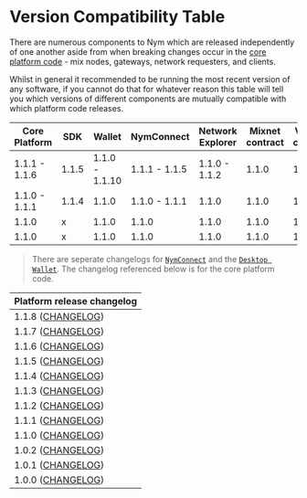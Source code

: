 # Version Compatibility Table

There are numerous components to Nym which are released independently of one another aside from when breaking changes occur in the [core platform code](https://github.com/nymtech/nym/) - mix nodes, gateways, network requesters, and clients.  

Whilst in general it recommended to be running the most recent version of any software, if you cannot do that for whatever reason this table will tell you which versions of different components are mutually compatible with which platform code releases.


| Core Platform | SDK   | Wallet         | NymConnect    | Network Explorer | Mixnet contract | Vesting contract |
| ------------- | ----- | -------------- | ------------- | ---------------- | --------------- | ---------------- |
| 1.1.1 - 1.1.6 | 1.1.5 | 1.1.0 - 1.1.10 | 1.1.1 - 1.1.5 | 1.1.0 - 1.1.2    | 1.1.0           | 1.1.0            |
| 1.1.0 - 1.1.1 | 1.1.4 | 1.1.0          | 1.1.0 - 1.1.1 | 1.1.0            | 1.1.0           | 1.1.0            |
| 1.1.0         | x     | 1.1.0          | 1.1.0         | 1.1.0            | 1.1.0           | 1.1.0            |
| 1.1.0         | x     | 1.1.0          | 1.1.0         | 1.1.0            | 1.1.0           | 1.1.0            |

> There are seperate changelogs for [`NymConnect`]() and the [`Desktop Wallet`](). The changelog referenced below is for the core platform code. 

| Platform release changelog                                                                       |
| ------------------------------------------------------------------------------------------------
| 1.1.8 ([CHANGELOG](https://github.com/nymtech/nym/blob/release/v1.1.8/CHANGELOG.md))             | 
| 1.1.7 ([CHANGELOG](https://github.com/nymtech/nym/blob/release/v1.1.7/CHANGELOG.md))             | 
| 1.1.6 ([CHANGELOG](https://github.com/nymtech/nym/blob/release/v1.1.6/CHANGELOG.md))             | 
| 1.1.5 ([CHANGELOG](https://github.com/nymtech/nym/blob/release/v1.1.5/CHANGELOG.md))             | 
| 1.1.4 ([CHANGELOG](https://github.com/nymtech/nym/blob/release/v1.1.4/CHANGELOG.md))             | 
| 1.1.3 ([CHANGELOG](https://github.com/nymtech/nym/blob/release/v1.1.3/CHANGELOG.md))             |
| 1.1.2 ([CHANGELOG](https://github.com/nymtech/nym/blob/develop/CHANGELOG.md))                    |
| 1.1.1 ([CHANGELOG](https://github.com/nymtech/nym/blob/release/nym-connect-v1.1.1/CHANGELOG.md)) |
| 1.1.0 ([CHANGELOG](https://github.com/nymtech/nym/blob/release/v1.1.0/CHANGELOG.md))             |
| 1.0.2 ([CHANGELOG](https://github.com/nymtech/nym/blob/nym-binaries-1.0.2/CHANGELOG.md))         |
| 1.0.1 ([CHANGELOG](https://github.com/nymtech/nym/blob/nym-binaries-1.0.1/CHANGELOG.md))         |
| 1.0.0 ([CHANGELOG](https://github.com/nymtech/nym/blob/nym-binaries-1.0.0/CHANGELOG.md))         |
